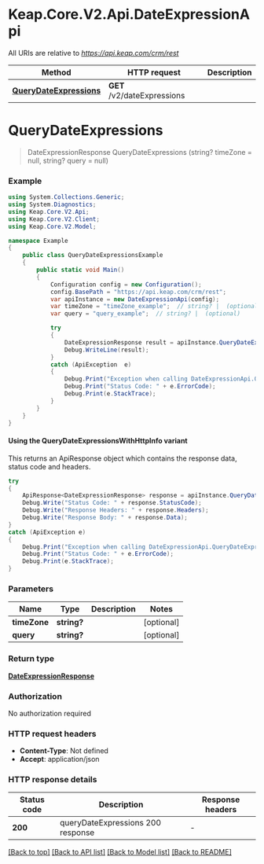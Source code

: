 # Keap.Core.V2.Api.DateExpressionApi

All URIs are relative to *https://api.keap.com/crm/rest*

| Method | HTTP request | Description |
|--------|--------------|-------------|
| [**QueryDateExpressions**](DateExpressionApi.md#querydateexpressions) | **GET** /v2/dateExpressions |  |

<a id="querydateexpressions"></a>
# **QueryDateExpressions**
> DateExpressionResponse QueryDateExpressions (string? timeZone = null, string? query = null)



### Example
```csharp
using System.Collections.Generic;
using System.Diagnostics;
using Keap.Core.V2.Api;
using Keap.Core.V2.Client;
using Keap.Core.V2.Model;

namespace Example
{
    public class QueryDateExpressionsExample
    {
        public static void Main()
        {
            Configuration config = new Configuration();
            config.BasePath = "https://api.keap.com/crm/rest";
            var apiInstance = new DateExpressionApi(config);
            var timeZone = "timeZone_example";  // string? |  (optional) 
            var query = "query_example";  // string? |  (optional) 

            try
            {
                DateExpressionResponse result = apiInstance.QueryDateExpressions(timeZone, query);
                Debug.WriteLine(result);
            }
            catch (ApiException  e)
            {
                Debug.Print("Exception when calling DateExpressionApi.QueryDateExpressions: " + e.Message);
                Debug.Print("Status Code: " + e.ErrorCode);
                Debug.Print(e.StackTrace);
            }
        }
    }
}
```

#### Using the QueryDateExpressionsWithHttpInfo variant
This returns an ApiResponse object which contains the response data, status code and headers.

```csharp
try
{
    ApiResponse<DateExpressionResponse> response = apiInstance.QueryDateExpressionsWithHttpInfo(timeZone, query);
    Debug.Write("Status Code: " + response.StatusCode);
    Debug.Write("Response Headers: " + response.Headers);
    Debug.Write("Response Body: " + response.Data);
}
catch (ApiException e)
{
    Debug.Print("Exception when calling DateExpressionApi.QueryDateExpressionsWithHttpInfo: " + e.Message);
    Debug.Print("Status Code: " + e.ErrorCode);
    Debug.Print(e.StackTrace);
}
```

### Parameters

| Name | Type | Description | Notes |
|------|------|-------------|-------|
| **timeZone** | **string?** |  | [optional]  |
| **query** | **string?** |  | [optional]  |

### Return type

[**DateExpressionResponse**](DateExpressionResponse.md)

### Authorization

No authorization required

### HTTP request headers

 - **Content-Type**: Not defined
 - **Accept**: application/json


### HTTP response details
| Status code | Description | Response headers |
|-------------|-------------|------------------|
| **200** | queryDateExpressions 200 response |  -  |

[[Back to top]](#) [[Back to API list]](../README.md#documentation-for-api-endpoints) [[Back to Model list]](../README.md#documentation-for-models) [[Back to README]](../README.md)

